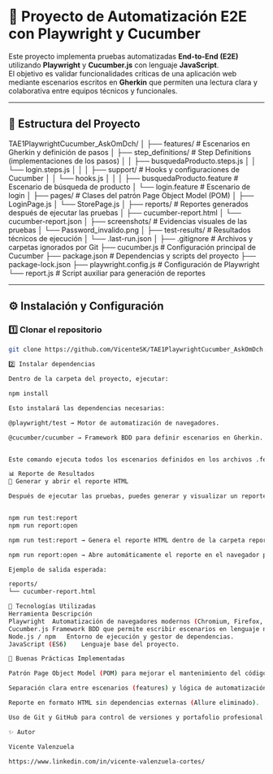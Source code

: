 # 🧪 Proyecto de Automatización E2E con Playwright y Cucumber

Este proyecto implementa pruebas automatizadas **End-to-End (E2E)** utilizando **Playwright** y **Cucumber.js** con lenguaje **JavaScript**.  
El objetivo es validar funcionalidades críticas de una aplicación web mediante escenarios escritos en **Gherkin** que permiten una lectura clara y colaborativa entre equipos técnicos y funcionales.

---

## 📁 Estructura del Proyecto

TAE1PlaywrightCucumber_AskOmDch/
│
├── features/ # Escenarios en Gherkin y definición de pasos
│ ├── step_definitions/ # Step Definitions (implementaciones de los pasos)
│ │ ├── busquedaProducto.steps.js
│ │ └── login.steps.js
│ │
│ ├── support/ # Hooks y configuraciones de Cucumber
│ │ └── hooks.js
│ │
│ ├── busquedaProducto.feature # Escenario de búsqueda de producto
│ └── login.feature # Escenario de login
│
├── pages/ # Clases del patrón Page Object Model (POM)
│ ├── LoginPage.js
│ └── StorePage.js
│
├── reports/ # Reportes generados después de ejecutar las pruebas
│ ├── cucumber-report.html
│ └── cucumber-report.json
│
├── screenshots/ # Evidencias visuales de las pruebas
│ └── Password_invalido.png
│
├── test-results/ # Resultados técnicos de ejecución
│ └── .last-run.json
│
├── .gitignore # Archivos y carpetas ignorados por Git
├── cucumber.js # Configuración principal de Cucumber
├── package.json # Dependencias y scripts del proyecto
├── package-lock.json
├── playwright.config.js # Configuración de Playwright
└── report.js # Script auxiliar para generación de reportes



---

## ⚙️ Instalación y Configuración

### 1️⃣ Clonar el repositorio

```bash
git clone https://github.com/VicenteSK/TAE1PlaywrightCucumber_AskOmDch.git

2️⃣ Instalar dependencias

Dentro de la carpeta del proyecto, ejecutar:

npm install

Esto instalará las dependencias necesarias:

@playwright/test → Motor de automatización de navegadores.

@cucumber/cucumber → Framework BDD para definir escenarios en Gherkin.


Este comando ejecuta todos los escenarios definidos en los archivos .feature, utilizando Cucumber.js y Playwright.

📊 Reporte de Resultados
🧾 Generar y abrir el reporte HTML

Después de ejecutar las pruebas, puedes generar y visualizar un reporte interactivo en formato HTML:


npm run test:report
npm run report:open

npm run test:report → Genera el reporte HTML dentro de la carpeta reports/.

npm run report:open → Abre automáticamente el reporte en el navegador por defecto (reports/cucumber-report.html).

Ejemplo de salida esperada:

reports/
└── cucumber-report.html

🧱 Tecnologías Utilizadas
Herramienta	Descripción
Playwright	Automatización de navegadores modernos (Chromium, Firefox, WebKit).
Cucumber.js	Framework BDD que permite escribir escenarios en lenguaje natural.
Node.js / npm	Entorno de ejecución y gestor de dependencias.
JavaScript (ES6)	Lenguaje base del proyecto.

🧩 Buenas Prácticas Implementadas

Patrón Page Object Model (POM) para mejorar el mantenimiento del código.

Separación clara entre escenarios (features) y lógica de automatización (steps/pages).

Reporte en formato HTML sin dependencias externas (Allure eliminado).

Uso de Git y GitHub para control de versiones y portafolio profesional.

✨ Autor

Vicente Valenzuela

https://www.linkedin.com/in/vicente-valenzuela-cortes/






